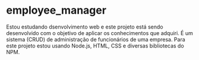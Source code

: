 # employee_manager
Estou estudando dsenvolvimento web e este projeto está sendo desenvolvido com o objetivo de aplicar os conhecimentos que adquiri.
É um sistema (CRUD) de administração de funcionários de uma empresa.
Para este projeto estou usando Node.js, HTML, CSS e diversas bibliotecas do NPM.
